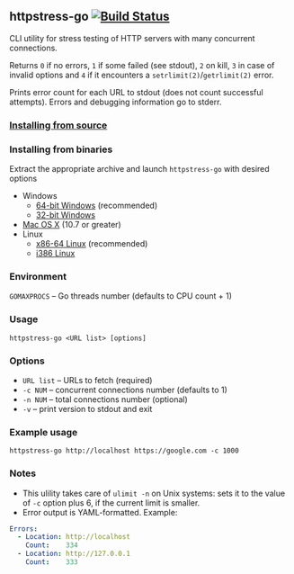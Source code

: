 ## httpstress-go [![Build Status](https://travis-ci.org/chillum/httpstress-go.svg?branch=master)](https://travis-ci.org/chillum/httpstress-go)

CLI utility for stress testing of HTTP servers with many concurrent connections.

Returns `0` if no errors, `1` if some failed (see stdout), `2` on kill, `3` in case of invalid options
and `4` if it encounters a `setrlimit(2)`/`getrlimit(2)` error.

Prints error count for each URL to stdout (does not count successful attempts).
Errors and debugging information go to stderr.

### [Installing from source](https://github.com/chillum/httpstress-go/wiki/Building-from-source)

### Installing from binaries
Extract the appropriate archive and launch `httpstress-go` with desired options

* Windows
  * [64-bit Windows](https://github.com/chillum/httpstress-go/releases/download/v3.0/win64.zip) (recommended)
  * [32-bit Windows](https://github.com/chillum/httpstress-go/releases/download/v3.0/win32.zip)
* [Mac OS X](https://github.com/chillum/httpstress-go/releases/download/v3.0/mac.zip) (10.7 or greater)
* Linux
  * [x86-64 Linux](https://github.com/chillum/httpstress-go/releases/download/v3.0/linux_amd64.zip) (recommended)
  * [i386 Linux](https://github.com/chillum/httpstress-go/releases/download/v3.0/linux_386.zip)

### Environment
`GOMAXPROCS` – Go threads number (defaults to CPU count + 1)

### Usage
`httpstress-go <URL list> [options]`

### Options
* `URL list` – URLs to fetch (required)
* `-c NUM` – concurrent connections number (defaults to 1)
* `-n NUM` – total connections number (optional)
* `-v` – print version to stdout and exit

### Example usage
`httpstress-go http://localhost https://google.com -c 1000`

### Notes
* This ulility takes care of `ulimit -n` on Unix systems: sets it to
  the value of `-c` option plus 6, if the current limit is smaller.
* Error output is YAML-formatted. Example:
```yaml
Errors:
  - Location: http://localhost
    Count:    334
  - Location: http://127.0.0.1
    Count:    333
```

